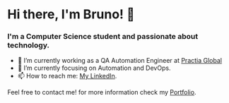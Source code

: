 # Hi there, I'm Bruno! 👋

### I'm a Computer Science student and passionate about technology.

- 🔭 I’m currently working as a QA Automation Engineer at [Practia Global](https://practia.global/)
- 🌱 I’m currently focusing on Automation and DevOps.
- 📫 How to reach me: [My LinkedIn](https://www.linkedin.com/feed/).

Feel free to contact me! for more information check my [Portfolio](https://portfolio-bru16.vercel.app/).
